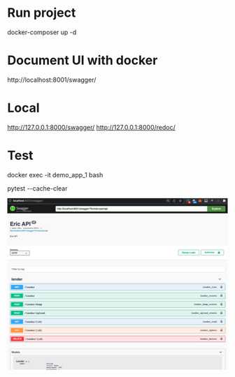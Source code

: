 # Run project

docker-composer up -d

# Document UI with docker

http://localhost:8001/swagger/

# Local

http://127.0.0.1:8000/swagger/
http://127.0.0.1:8000/redoc/

# Test

docker exec -it demo_app_1 bash

pytest --cache-clear


![api](./screenshot1.jpg?raw=true "screenshot")